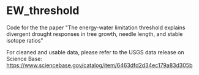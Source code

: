 # EW_threshold
Code for the the paper "The energy-water limitation threshold explains divergent drought responses in tree growth, needle length, and stable isotope ratios"

For cleaned and usable data, please refer to the USGS data release on Science Base: https://www.sciencebase.gov/catalog/item/6463dfd2d34ec179a83d305b
